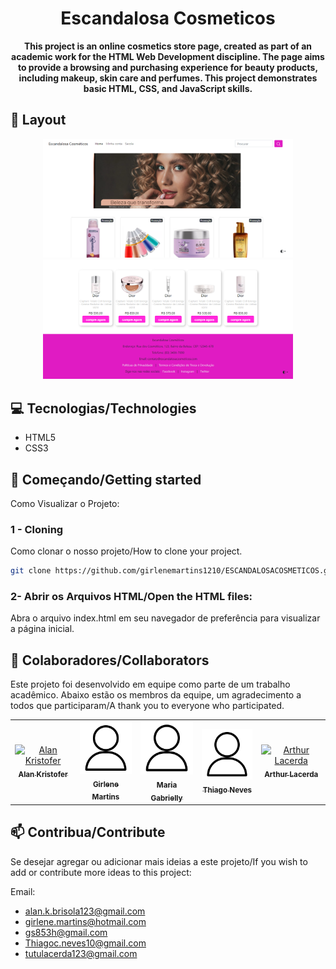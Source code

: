 <h1 align="center" sytle= "font-weight: D8BFD8;" >Escandalosa Cosmeticos</h1>

<p align="center">
<b>This project is an online cosmetics store page, created as part of an academic work for the HTML Web Development discipline. The page aims to provide a browsing and purchasing experience for beauty products, including makeup, skin care and perfumes. This project demonstrates basic HTML, CSS, and JavaScript skills.</b>
</p>

<h2 id="layout">🎨 Layout</h2>

<p align="center">
    <img src="imagens/tela superior.png" alt="Tela superior" width="400px">
    <img src="imagens/tela inferior.png" alt="Tela Inferior" width="400px">
</p>

<h2 id="technologies">💻 Tecnologias/Technologies</h2>

- HTML5
- CSS3

<h2 id="started">🚀 Começando/Getting started</h2>

Como Visualizar o Projeto:

<h3>1 - Cloning</h3>

Como clonar o nosso projeto/How to clone your project.

```bash
git clone https://github.com/girlenemartins1210/ESCANDALOSACOSMETICOS.git
```

<h3>2- Abrir os Arquivos HTML/Open the HTML files:</h3>

Abra o arquivo index.html em seu navegador de preferência para visualizar a página inicial.

<h2 id="colab">🤝 Colaboradores/Collaborators</h2>

Este projeto foi desenvolvido em equipe como parte de um trabalho acadêmico. Abaixo estão os membros da equipe, um agradecimento a todos que participaram/A thank you to everyone who participated.

<table>
  <tr>
    <td align="center">
      <a href="https://github.com/alankristofer">
        <img src="imagens/produtos/icone" width="100px;" alt="Alan Kristofer"/><br>
        <sub>
          <b>Alan Kristofer</b>
        </sub>
      </a>
    </td>
    <td align="center">
      <a href="https://github.com/girlenemartins1210">
        <img src="imagens/produtos/icone.png" width="100px;" alt="Girlene Martins"/><br>
        <sub>
          <b>Girlene Martins</b>
        </sub>
      </a>
    </td>
    <td align="center">
      <a href="https://github.com/Rosesfox">
        <img src="imagens/produtos/icone.png" width="100px;" alt="Maria Gabrielly"/><br>
        <sub>
          <b>Maria Gabrielly</b>
        </sub>
      </a>
    </td>
      <td align="center">
      <a href="https://github.com/thiagoneves22">
        <img src="imagens/produtos/icone.png" width="100px;" alt="Thiago neves"/><br>
        <sub>
          <b>Thiago Neves</b>
        </sub>
      </a>
    </td>
      <td align="center">
      <a href="https://github.com/">
        <img src="imagens/produtos/icone.pngs/icone" width="100px;" alt="Arthur Lacerda"/><br>
        <sub>
          <b>Arthur Lacerda</b>
        </sub>
      </a>
    </td>
  </tr>
</table>

<h2 id="contribute">📫 Contribua/Contribute</h2>

Se desejar agregar ou adicionar mais ideias a este projeto/If you wish to add or contribute more ideas to this project:

Email:

- alan.k.brisola123@gmail.com
- girlene.martins@hotmail.com
- gs853h@gmail.com
- Thiagoc.neves10@gmail.com
- tutulacerda123@gmail.com 


